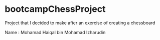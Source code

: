 # bootcampChessProject
Project that I decided to make after an exercise of creating a chessboard

Name : Mohamad Haiqal bin Mohamad Izharudin
